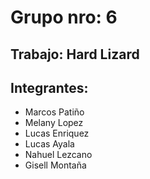 # Grupo nro: 6
## Trabajo: Hard Lizard
## Integrantes:
- Marcos Patiño
- Melany Lopez
- Lucas Enriquez 
- Lucas Ayala
- Nahuel Lezcano
- Gisell Montaña 
